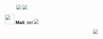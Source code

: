 <p align='center'>
 <!-- why <p>? well, html in github markdown is 🙄 -->
  <img src='https://github-readme-stats.vercel.app/api?username=Eithoo&show_icons=true&include_all_commits=true&count_private=true&disable_animations=false&theme=radical&bg_color=0,141321,4E1E3C&hide_title=true&hide_border=true&cache_seconds=1800'>
  <img src='https://github-readme-stats.vercel.app/api/top-langs/?username=Eithoo&layout=compact&count_private=true&include_all_commits=true&hide_border=true&langs_count=30&theme=radical&bg_color=0,4E1E3C,141321'/>
</p>
<!--
<h1 align='center'>Eitho</h1>
-->
<p align='center'>
  
  <img src="https://techcommunity.microsoft.com/t5/image/serverpage/image-id/172206i70472167E79B9D0F?v=v2" width="32" /> 
  <b>Mail</b>: del 
 <a href= 'https://discord.com/users/824413575577469018'><img src='https://lanyard-profile-readme.vercel.app/api/824413575577469018' /></a>
</p>
<img align='right' src='https://komarev.com/ghpvc/?username=Zetciak&color=2f3136'>

